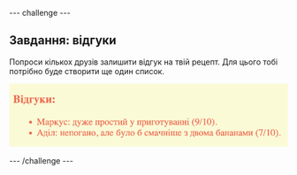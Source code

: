 --- challenge ---

## Завдання: відгуки

Попроси кількох друзів залишити відгук на твій рецепт. Для цього тобі потрібно буде створити ще один список.

![знімок екрана](images/recipe-reviews.png)

--- /challenge ---